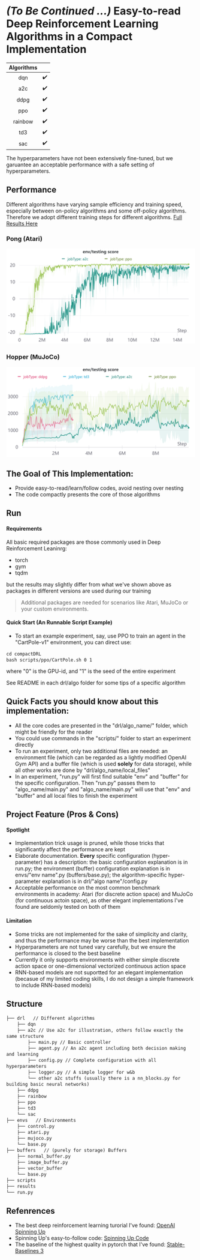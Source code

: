 # *(To Be Continued ...)* Easy-to-read Deep Reinforcement Learning Algorithms in a Compact Implementation

| Algorithms |  |
| :--------: | :---------------: |
| dqn | :heavy_check_mark: |
| a2c | :heavy_check_mark: |
| ddpg | :heavy_check_mark: |
| ppo | :heavy_check_mark: |
| rainbow | :heavy_check_mark: |
| td3 | :heavy_check_mark: |
| sac | :heavy_check_mark: |

The hyperparameters have not been extensively fine-tuned, but we garuantee an acceptable performance with a safe setting of hyperparameters.



## Performance


Different algorithms have varying sample efficiency and training speed, especially between on-policy algorithms and some off-policy algorithms. Therefore we adopt different training steps for different algorithms. [Full Results Here](pics)


### Pong (Atari)


![pong](pics/pong.png)



### Hopper (MuJoCo)


![Hopper](pics/Hopper.png)



## The Goal of This Implementation:

- Provide easy-to-read/learn/follow codes, avoid nesting over nesting
- The code compactly presents the core of those algorithms



## Run

#### Requirements



All basic required packages are those commonly used in Deep Reinforcement Leaninrg:

- torch
- gym
- tqdm

but the results may slightly differ from what we've shown above as packages in different versions are used during our training

> Additional packages are needed for scenarios like Atari, MuJoCo or your custom environments.

#### Quick Start (An Runnable Script Example)


- To start an example experiment, say, use PPO to train an agent in the "CartPole-v1" environment, you can direct use:

```
cd compactDRL
bash scripts/ppo/CartPole.sh 0 1
```

where "0" is the GPU-id, and "1" is the seed of the entire experiment

See README in each drl/algo folder for some tips of a specific algorithm



## Quick Facts you should know about this implementation:


- All the core codes are presented in the "drl/algo_name/" folder, which might be friendly for the reader
- You could use commands in the "scripts/" folder to start an experiment directly
- To run an experiment, only two additional files are needed: an environment file (which can be regarded as a lightly modified OpenAI Gym API) and a buffer file (which is used **solely** for data storage), while all other works are done by "drl/algo_name/local_files"
- In an experiment, "run.py" will first find suitable "env" and "buffer" for the specific configuration. Then "run.py" passes them to "algo_name/main.py" and "algo_name/main.py" will use that "env" and "buffer" and all local files to finish the experiment



## Project Feature (Pros & Cons)

#### Spotlight


- Implementation trick usage is pruned, while those tricks that significantly affect the performance are kept
- Elaborate documentation. **Every** specific configuration (hyper-parameter) has a description: the basic configuration explanation is in run.py; the environment (buffer) configuration explanation is in envs/"env name".py (buffers/base.py); the algorithm-specific hyper-parameter explanation is in drl/"algo name"/config.py
- Acceptable performance on the most common benchmark environments in academy: Atari (for discrete action space) and MuJoCo (for continuous actoin space), as other elegant implementations I've found are seldomly tested on both of them

#### Limitation


- Some tricks are not implemented for the sake of simplicity and clarity, and thus the performance may be worse than the best implementation
- Hyperparameters are not tuned vary carefully, but we ensure the performance is closed to the best baseline
- Currently it only supports environments with either simple discrete action space or one-dimensional vectorized continuous action space
- RNN-based models are not suportted for an elegant implementation (becasue of my limited coding skills, I do not design a simple framework to include RNN-based models)


## Structure

    ├── drl   // Different algorithms
        ├── dqn
        ├── a2c // Use a2c for illustration, others follow exactly the same structure
            ├── main.py // Basic controller
            ├── agent.py // An a2c agent including both decision making and learning
            ├── config.py // Complete configuration with all hyperparameters
            ├── logger.py // A simple logger for w&b
            └── other a2c stuffs (usually there is a nn_blocks.py for building basic neural networks)
        ├── ddpg
        ├── rainbow
        ├── ppo
        ├── td3
        └── sac
    ├── envs   // Environments
        ├── control.py
        ├── atari.py
        ├── mujoco.py
        └── base.py
    ├── buffers   // (purely for storage) Buffers 
        ├── normal_buffer.py
        ├── image_buffer.py
        ├── vector_buffer
        └── base.py 
    ├── scripts
    ├── results
    └── run.py




## Refenrences

- The best deep reinforcement learning turorial I've found: [OpenAI Spinning Up](https://spinningup.openai.com/en/latest/)
- Spinning Up's easy-to-follow code: [Spinning Up Code](https://github.com/openai/spinningup)
- The baseline of the highest quality in pytorch that I've found: [Stable-Baselines 3](https://github.com/DLR-RM/stable-baselines3)
